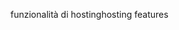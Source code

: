 <span data-ttu-id="42138-101">funzionalità di hosting</span><span class="sxs-lookup"><span data-stu-id="42138-101">hosting features</span></span>